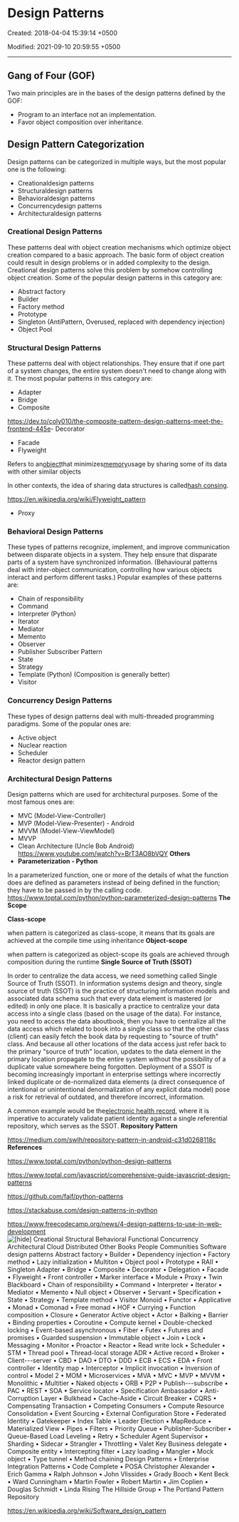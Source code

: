 # Design Patterns

Created: 2018-04-04 15:39:14 +0500

Modified: 2021-09-10 20:59:55 +0500

---

## Gang of Four (GOF)

Two main principles are in the bases of the design patterns defined by the GOF:
-   Program to an interface not an implementation.
-   Favor object composition over inheritance.

## 

## Design Pattern Categorization

Design patterns can be categorized in multiple ways, but the most popular one is the following:
-   Creationaldesign patterns
-   Structuraldesign patterns
-   Behavioraldesign patterns
-   Concurrencydesign patterns
-   Architecturaldesign patterns
### Creational Design Patterns

These patterns deal with object creation mechanisms which optimize object creation compared to a basic approach. The basic form of object creation could result in design problems or in added complexity to the design. Creational design patterns solve this problem by somehow controlling object creation. Some of the popular design patterns in this category are:
-   Abstract factory
-   Builder
-   Factory method
-   Prototype
-   Singleton (AntiPattern, Overused, replaced with dependency injection)
-   Object Pool
### Structural Design Patterns

These patterns deal with object relationships. They ensure that if one part of a system changes, the entire system doesn't need to change along with it. The most popular patterns in this category are:
-   Adapter
-   Bridge
-   Composite

<https://dev.to/coly010/the-composite-pattern-design-patterns-meet-the-frontend-445e>-   Decorator
-   Facade
-   Flyweight

Refers to an[object](https://en.wikipedia.org/wiki/Object_(computer_science))that minimizes[memory](https://en.wikipedia.org/wiki/Computer_memory)usage by sharing some of its data with other similar objects

In other contexts, the idea of sharing data structures is called[hash consing](https://en.wikipedia.org/wiki/Hash_consing).

<https://en.wikipedia.org/wiki/Flyweight_pattern>
-   Proxy
### Behavioral Design Patterns

These types of patterns recognize, implement, and improve communication between disparate objects in a system. They help ensure that disparate parts of a system have synchronized information. (Behavioural patterns deal with inter-object communication, controlling how various objects interact and perform different tasks.) Popular examples of these patterns are:
-   Chain of responsibility
-   Command
-   Interpreter (Python)
-   Iterator
-   Mediator
-   Memento
-   Observer
-   Publisher Subscriber Pattern
-   State
-   Strategy
-   Template (Python) (Composition is generally better)
-   Visitor
### Concurrency Design Patterns

These types of design patterns deal with multi-threaded programming paradigms. Some of the popular ones are:
-   Active object
-   Nuclear reaction
-   Scheduler
-   Reactor design pattern
### Architectural Design Patterns

Design patterns which are used for architectural purposes. Some of the most famous ones are:
-   MVC (Model-View-Controller)
-   MVP (Model-View-Presenter) - Android
-   MVVM (Model-View-ViewModel)
-   MVVP
-   Clean Architecture (Uncle Bob Android)
<https://www.youtube.com/watch?v=BrT3AO8bVQY>
**Others**
-   **Parameterization - Python**

In a parameterized function, one or more of the details of what the function does are defined as parameters instead of being defined in the function; they have to be passed in by the calling code.
<https://www.toptal.com/python/python-parameterized-design-patterns>
**The Scope**

**Class-scope**

when pattern is categorized as class-scope, it means that its goals are achieved at the compile time using inheritance
**Object-scope**

when pattern is categorized as object-scope its goals are achieved through composition during the runtime
**Single Source of Truth (SSOT)**

In order to centralize the data access, we need something called Single Source of Truth (SSOT).
In information systems design and theory, single source of truth (SSOT) is the practice of structuring information models and associated data schema such that every data element is mastered (or edited) in only one place.
It is basically a practice to centralize your data access into a single class (based on the usage of the data). For instance, you need to access the data aboutbook, then you have to centralize all the data access which related to book into a single class so that the other class (client) can easily fetch the book data by requesting to "source of truth" class.
And because all other locations of the data access just refer back to the primary "source of truth" location, updates to the data element in the primary location propagate to the entire system without the possibility of a duplicate value somewhere being forgotten.
Deployment of a SSOT is becoming increasingly important in enterprise settings where incorrectly linked duplicate or de-normalized data elements (a direct consequence of intentional or unintentional denormalization of any explicit data model) pose a risk for retrieval of outdated, and therefore incorrect, information.

A common example would be the[electronic health record](https://en.wikipedia.org/wiki/Electronic_health_record), where it is imperative to accurately validate patient identity against a single referential repository, which serves as the SSOT.
**Repository Pattern**

<https://medium.com/swlh/repository-pattern-in-android-c31d0268118c>
**References**

<https://www.toptal.com/python/python-design-patterns>

<https://www.toptal.com/javascript/comprehensive-guide-javascript-design-patterns>

<https://github.com/faif/python-patterns>

<https://stackabuse.com/design-patterns-in-python>

<https://www.freecodecamp.org/news/4-design-patterns-to-use-in-web-development>
![[hide] Creational Structural Behavioral Functional Concurrency Architectural Cloud Distributed Other Books People Communities Software design patterns Abstract factory • Builder • Dependency injection • Factory method • Lazy initialization • Multiton • Object pool • Prototype • RAII • Singleton Adapter • Bridge • Composite • Decorator • Delegation • Facade • Flyweight • Front controller • Marker interface • Module • Proxy • Twin Blackboard • Chain of responsibility • Command • Interpreter • Iterator • Mediator • Memento • Null object • Observer • Servant • Specification • State • Strategy • Template method • Visitor Monoid • Functor • Applicative • Monad • Comonad • Free monad • HOF • Currying • Function composition • Closure • Generator Active object • Actor • Balking • Barrier • Binding properties • Coroutine • Compute kernel • Double-checked locking • Event-based asynchronous • Fiber • Futex • Futures and promises • Guarded suspension • Immutable object • Join • Lock • Messaging • Monitor • Proactor • Reactor • Read write lock • Scheduler • STM • Thread pool • Thread-local storage ADR • Active record • Broker • Client---server • CBD • DAO • DTO • DDD • ECB • ECS • EDA • Front controller • Identity map • Interceptor • Implicit invocation • Inversion of control • Model 2 • MOM • Microservices • MVA • MVC • MVP • MVVM • Monolithic • Multitier • Naked objects • ORB • P2P • Publish---subscribe • PAC • REST • SOA • Service locator • Specification Ambassador • Anti-Corruption Layer • Bulkhead • Cache-Aside • Circuit Breaker • CQRS • Compensating Transaction • Competing Consumers • Compute Resource Consolidation • Event Sourcing • External Configuration Store • Federated Identity • Gatekeeper • Index Table • Leader Election • MapReduce • Materialized View • Pipes • Filters • Priority Queue • Publisher-Subscriber • Queue-Based Load Leveling • Retry • Scheduler Agent Supervisor • Sharding • Sidecar • Strangler • Throttling • Valet Key Business delegate • Composite entity • Intercepting filter • Lazy loading • Mangler • Mock object • Type tunnel • Method chaining Design Patterns • Enterprise Integration Patterns • Code Complete • POSA Christopher Alexander • Erich Gamma • Ralph Johnson • John Vlissides • Grady Booch • Kent Beck • Ward Cunningham • Martin Fowler • Robert Martin • Jim Coplien • Douglas Schmidt • Linda Rising The Hillside Group • The Portland Pattern Repository ](media/Design-Patterns-image1.jpg)

<https://en.wikipedia.org/wiki/Software_design_pattern>

